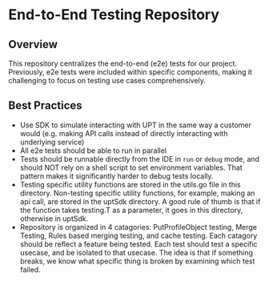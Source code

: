 # End-to-End Testing Repository

## Overview

This repository centralizes the end-to-end (e2e) tests for our project. Previously, e2e tests were included within specific components, making it challenging to focus on testing use cases comprehensively.

## Best Practices

- Use SDK to simulate interacting with UPT in the same way a customer would (e.g. making API calls instead of directly interacting with underlying service)
- All e2e tests should be able to run in parallel
- Tests should be runnable directly from the IDE in `run` or `debug` mode, and should NOT rely on a shell script to set environment variables. That pattern makes it significantly harder to debug tests locally.
- Testing specific utility functions are stored in the utils.go file in this directory. Non-testing specific utility functions, for example, making an api call, are stored in the uptSdk directory. A good rule of thumb is that if the function takes testing.T as a parameter, it goes in this directory, otherwise in uptSdk.
- Repository is organized in 4 catagories: PutProfileObject testing, Merge Testing, Rules based merging testing, and cache testing. Each catagory should be reflect a feature being tested. Each test should test a specific usecase, and be isolated to that usecase. The idea is that if something breaks, we know what specific thing is broken by examining which test failed.

